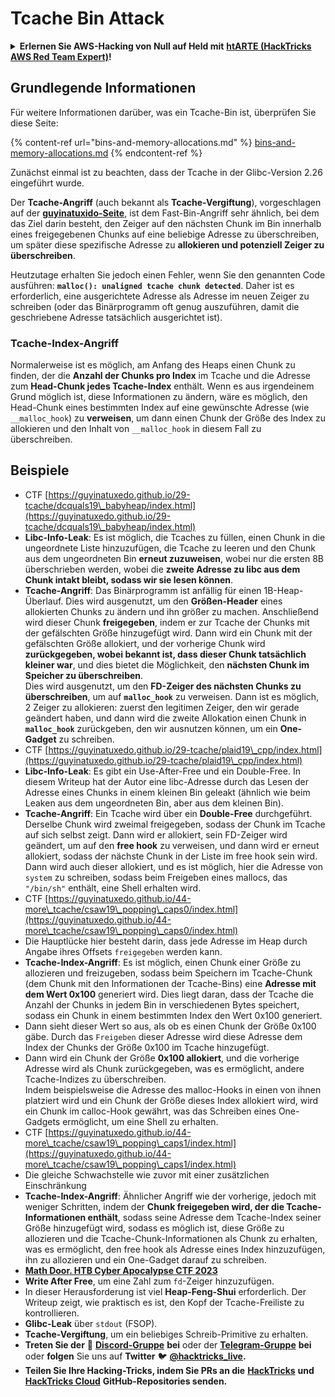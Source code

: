 # Tcache Bin Attack

<details>

<summary><strong>Erlernen Sie AWS-Hacking von Null auf Held mit</strong> <a href="https://training.hacktricks.xyz/courses/arte"><strong>htARTE (HackTricks AWS Red Team Expert)</strong></a><strong>!</strong></summary>

Andere Möglichkeiten, HackTricks zu unterstützen:

* Wenn Sie Ihr **Unternehmen in HackTricks beworben sehen möchten** oder **HackTricks in PDF herunterladen möchten**, überprüfen Sie die [**ABONNEMENTPLÄNE**](https://github.com/sponsors/carlospolop)!
* Holen Sie sich das [**offizielle PEASS & HackTricks-Merchandise**](https://peass.creator-spring.com)
* Entdecken Sie [**The PEASS Family**](https://opensea.io/collection/the-peass-family), unsere Sammlung exklusiver [**NFTs**](https://opensea.io/collection/the-peass-family)
* **Treten Sie der** 💬 [**Discord-Gruppe**](https://discord.gg/hRep4RUj7f) oder der [**Telegram-Gruppe**](https://t.me/peass) bei oder **folgen** Sie uns auf **Twitter** 🐦 [**@hacktricks\_live**](https://twitter.com/hacktricks\_live)**.**
* **Teilen Sie Ihre Hacking-Tricks, indem Sie PRs an die** [**HackTricks**](https://github.com/carlospolop/hacktricks) und [**HackTricks Cloud**](https://github.com/carlospolop/hacktricks-cloud) GitHub-Repositories einreichen.

</details>

## Grundlegende Informationen

Für weitere Informationen darüber, was ein Tcache-Bin ist, überprüfen Sie diese Seite:

{% content-ref url="bins-and-memory-allocations.md" %}
[bins-and-memory-allocations.md](bins-and-memory-allocations.md)
{% endcontent-ref %}

Zunächst einmal ist zu beachten, dass der Tcache in der Glibc-Version 2.26 eingeführt wurde.

Der **Tcache-Angriff** (auch bekannt als **Tcache-Vergiftung**), vorgeschlagen auf der [**guyinatuxido-Seite**](https://guyinatuxedo.github.io/29-tcache/tcache\_explanation/index.html), ist dem Fast-Bin-Angriff sehr ähnlich, bei dem das Ziel darin besteht, den Zeiger auf den nächsten Chunk im Bin innerhalb eines freigegebenen Chunks auf eine beliebige Adresse zu überschreiben, um später diese spezifische Adresse zu **allokieren und potenziell Zeiger zu überschreiben**.

Heutzutage erhalten Sie jedoch einen Fehler, wenn Sie den genannten Code ausführen: **`malloc(): unaligned tcache chunk detected`**. Daher ist es erforderlich, eine ausgerichtete Adresse als Adresse im neuen Zeiger zu schreiben (oder das Binärprogramm oft genug auszuführen, damit die geschriebene Adresse tatsächlich ausgerichtet ist).

### Tcache-Index-Angriff

Normalerweise ist es möglich, am Anfang des Heaps einen Chunk zu finden, der die **Anzahl der Chunks pro Index** im Tcache und die Adresse zum **Head-Chunk jedes Tcache-Index** enthält. Wenn es aus irgendeinem Grund möglich ist, diese Informationen zu ändern, wäre es möglich, den Head-Chunk eines bestimmten Index auf eine gewünschte Adresse (wie `__malloc_hook`) zu **verweisen**, um dann einen Chunk der Größe des Index zu allokieren und den Inhalt von `__malloc_hook` in diesem Fall zu überschreiben.

## Beispiele

* CTF [https://guyinatuxedo.github.io/29-tcache/dcquals19\_babyheap/index.html](https://guyinatuxedo.github.io/29-tcache/dcquals19\_babyheap/index.html)
* **Libc-Info-Leak**: Es ist möglich, die Tcaches zu füllen, einen Chunk in die ungeordnete Liste hinzuzufügen, die Tcache zu leeren und den Chunk aus dem ungeordneten Bin **erneut zuzuweisen**, wobei nur die ersten 8B überschrieben werden, wobei die **zweite Adresse zu libc aus dem Chunk intakt bleibt, sodass wir sie lesen können**.
* **Tcache-Angriff**: Das Binärprogramm ist anfällig für einen 1B-Heap-Überlauf. Dies wird ausgenutzt, um den **Größen-Header** eines allokierten Chunks zu ändern und ihn größer zu machen. Anschließend wird dieser Chunk **freigegeben**, indem er zur Tcache der Chunks mit der gefälschten Größe hinzugefügt wird. Dann wird ein Chunk mit der gefälschten Größe allokiert, und der vorherige Chunk wird **zurückgegeben, wobei bekannt ist, dass dieser Chunk tatsächlich kleiner war**, und dies bietet die Möglichkeit, den **nächsten Chunk im Speicher zu überschreiben**.\
Dies wird ausgenutzt, um den **FD-Zeiger des nächsten Chunks zu überschreiben**, um auf **`malloc_hook`** zu verweisen. Dann ist es möglich, 2 Zeiger zu allokieren: zuerst den legitimen Zeiger, den wir gerade geändert haben, und dann wird die zweite Allokation einen Chunk in **`malloc_hook`** zurückgeben, den wir ausnutzen können, um ein **One-Gadget** zu schreiben.
* CTF [https://guyinatuxedo.github.io/29-tcache/plaid19\_cpp/index.html](https://guyinatuxedo.github.io/29-tcache/plaid19\_cpp/index.html)
* **Libc-Info-Leak**: Es gibt ein Use-After-Free und ein Double-Free. In diesem Writeup hat der Autor eine libc-Adresse durch das Lesen der Adresse eines Chunks in einem kleinen Bin geleakt (ähnlich wie beim Leaken aus dem ungeordneten Bin, aber aus dem kleinen Bin).
* **Tcache-Angriff**: Ein Tcache wird über ein **Double-Free** durchgeführt. Derselbe Chunk wird zweimal freigegeben, sodass der Chunk im Tcache auf sich selbst zeigt. Dann wird er allokiert, sein FD-Zeiger wird geändert, um auf den **free hook** zu verweisen, und dann wird er erneut allokiert, sodass der nächste Chunk in der Liste im free hook sein wird. Dann wird auch dieser allokiert, und es ist möglich, hier die Adresse von `system` zu schreiben, sodass beim Freigeben eines mallocs, das `"/bin/sh"` enthält, eine Shell erhalten wird.
* CTF [https://guyinatuxedo.github.io/44-more\_tcache/csaw19\_popping\_caps0/index.html](https://guyinatuxedo.github.io/44-more\_tcache/csaw19\_popping\_caps0/index.html)
* Die Hauptlücke hier besteht darin, dass jede Adresse im Heap durch Angabe ihres Offsets `freigegeben` werden kann.
* **Tcache-Index-Angriff**: Es ist möglich, einen Chunk einer Größe zu allozieren und freizugeben, sodass beim Speichern im Tcache-Chunk (dem Chunk mit den Informationen der Tcache-Bins) eine **Adresse mit dem Wert 0x100** generiert wird. Dies liegt daran, dass der Tcache die Anzahl der Chunks in jedem Bin in verschiedenen Bytes speichert, sodass ein Chunk in einem bestimmten Index den Wert 0x100 generiert.
* Dann sieht dieser Wert so aus, als ob es einen Chunk der Größe 0x100 gäbe. Durch das `Freigeben` dieser Adresse wird diese Adresse dem Index der Chunks der Größe 0x100 im Tcache hinzugefügt.
* Dann wird ein Chunk der Größe **0x100 allokiert**, und die vorherige Adresse wird als Chunk zurückgegeben, was es ermöglicht, andere Tcache-Indizes zu überschreiben.\
Indem beispielsweise die Adresse des malloc-Hooks in einen von ihnen platziert wird und ein Chunk der Größe dieses Index allokiert wird, wird ein Chunk im calloc-Hook gewährt, was das Schreiben eines One-Gadgets ermöglicht, um eine Shell zu erhalten.
* CTF [https://guyinatuxedo.github.io/44-more\_tcache/csaw19\_popping\_caps1/index.html](https://guyinatuxedo.github.io/44-more\_tcache/csaw19\_popping\_caps1/index.html)
* Die gleiche Schwachstelle wie zuvor mit einer zusätzlichen Einschränkung
* **Tcache-Index-Angriff**: Ähnlicher Angriff wie der vorherige, jedoch mit weniger Schritten, indem der **Chunk freigegeben wird, der die Tcache-Informationen enthält**, sodass seine Adresse dem Tcache-Index seiner Größe hinzugefügt wird, sodass es möglich ist, diese Größe zu allozieren und die Tcache-Chunk-Informationen als Chunk zu erhalten, was es ermöglicht, den free hook als Adresse eines Index hinzuzufügen, ihn zu allozieren und ein One-Gadget darauf zu schreiben.
* [**Math Door. HTB Cyber Apocalypse CTF 2023**](https://7rocky.github.io/en/ctf/other/htb-cyber-apocalypse/math-door/)
* **Write After Free**, um eine Zahl zum `fd`-Zeiger hinzuzufügen.
* In dieser Herausforderung ist viel **Heap-Feng-Shui** erforderlich. Der Writeup zeigt, wie praktisch es ist, den Kopf der Tcache-Freiliste zu kontrollieren.
* **Glibc-Leak** über `stdout` (FSOP).
* **Tcache-Vergiftung**, um ein beliebiges Schreib-Primitive zu erhalten.
* **Treten Sie der** 💬 [**Discord-Gruppe**](https://discord.gg/hRep4RUj7f) **bei** oder der [**Telegram-Gruppe**](https://t.me/peass) **bei** oder **folgen** Sie uns auf **Twitter** 🐦 [**@hacktricks\_live**](https://twitter.com/hacktricks\_live)**.**
* **Teilen Sie Ihre Hacking-Tricks, indem Sie PRs an die** [**HackTricks**](https://github.com/carlospolop/hacktricks) **und** [**HackTricks Cloud**](https://github.com/carlospolop/hacktricks-cloud) **GitHub-Repositories senden.**
